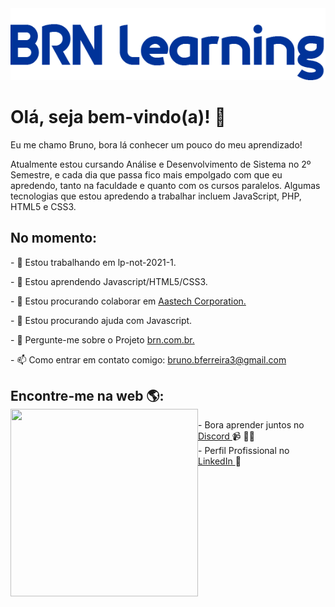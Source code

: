 <img src="images/logo-learning.png" alt="logo brn-learning">

<h1>Olá, seja bem-vindo(a)! 👋 </h1>
<p>Eu me chamo Bruno, bora lá conhecer um pouco do meu aprendizado!</p>

<p>Atualmente estou cursando Análise e Desenvolvimento de Sistema no 2º Semestre, e cada dia que passa fico mais empolgado com que eu apredendo, tanto na faculdade e quanto com os cursos paralelos. Algumas tecnologias que estou apredendo a trabalhar incluem JavaScript, PHP, HTML5 e CSS3. </p>

<h2> No momento:</h2>

<p>- 🔭 Estou trabalhando em lp-not-2021-1.</p>
<p>- 🌱 Estou aprendendo Javascript/HTML5/CSS3.</p>
<p>- 👯 Estou procurando colaborar em <a href="https://github.com/brn-borges/aatstech-corporation">Aastech Corporation.</a></p>
<p>- 🤔 Estou procurando ajuda com Javascript.</p>
<p>- 💬 Pergunte-me sobre o Projeto <a href="https://github.com/brn-borges/brn.com.br">brn.com.br.</a></p>
<p>- 📫 Como entrar em contato comigo: <a href="mailto:bruno.bferreira3@gmail.com">bruno.bferreira3@gmail.com</a></p>



## Encontre-me na web 🌎: <img align = "left" width = "300" height = "300" src = "images/"> </a>
<p>- Bora aprender juntos no <a href="https://discord.com/channels/@brnborges#4591"> Discord </a> 📹 ✍🏾<br>
- Perfil Profissional no <a href="https://www.linkedin.com/in/brn-borges/"> LinkedIn </a> 💼</p>
